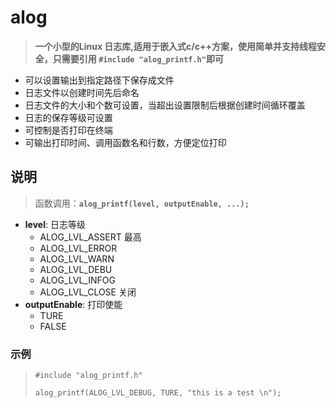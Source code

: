 # alog
>__一个小型的Linux 日志库,适用于嵌入式c/c++方案，使用简单并支持线程安全，只需要引用 `#include "alog_printf.h"`即可__
* 可以设置输出到指定路径下保存成文件
* 日志文件以创建时间先后命名
* 日志文件的大小和个数可设置，当超出设置限制后根据创建时间循环覆盖
* 日志的保存等级可设置
* 可控制是否打印在终端
* 可输出打印时间、调用函数名和行数，方便定位打印
## 说明
>函数调用：__`alog_printf(level, outputEnable, ...);`__  
* __level__: 日志等级
    * ALOG_LVL_ASSERT 最高
    * ALOG_LVL_ERROR
    * ALOG_LVL_WARN
    * ALOG_LVL_DEBU
    * ALOG_LVL_INFOG
    * ALOG_LVL_CLOSE 关闭
* __outputEnable__: 打印使能
    * TURE
    * FALSE
 
### 示例
>`#include "alog_printf.h"`  
>
>`alog_printf(ALOG_LVL_DEBUG, TURE, "this is a test \n");`
